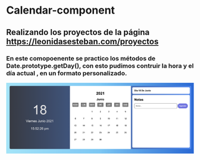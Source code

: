 # Calendar-component

## Realizando los proyectos de la página https://leonidasesteban.com/proyectos

### En este comopoenente se practico los métodos de Date.prototype.getDay(), con esto pudimos contruir la hora y el día actual , en un formato personalizado.
 
<img src="image/image-redme.png" alt="imagen para el readme">
